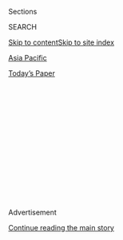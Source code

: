 <div id="app">

<div>

<div>

<div>

<div class="NYTAppHideMasthead css-1q2w90k e1suatyy0">

<div class="section css-ui9rw0 e1suatyy2">

<div class="css-eph4ug er09x8g0">

<div class="css-6n7j50">

</div>

<span class="css-1dv1kvn">Sections</span>

<div class="css-10488qs">

<span class="css-1dv1kvn">SEARCH</span>

</div>

[Skip to content](#site-content)[Skip to site index](#site-index)

</div>

<div id="masthead-section-label" class="css-1wr3we4 eaxe0e00">

[Asia
Pacific](https://www.nytimes.com/section/world/asia)

</div>

<div class="css-10698na e1huz5gh0">

</div>

</div>

<div id="masthead-bar-one" class="section hasLinks css-15hmgas e1csuq9d3">

<div class="css-uqyvli e1csuq9d0">

</div>

<div class="css-1uqjmks e1csuq9d1">

</div>

<div class="css-9e9ivx">

[](https://myaccount.nytimes.com/auth/login?response_type=cookie&client_id=vi)

</div>

<div class="css-1bvtpon e1csuq9d2">

[Today’s
Paper](https://www.nytimes.com/section/todayspaper)

</div>

</div>

</div>

</div>

<div data-aria-hidden="false">

<div id="site-content" data-role="main">

<div>

<div class="css-1aor85t" style="opacity:0.000000001;z-index:-1;visibility:hidden">

<div class="css-1hqnpie">

<div class="css-epjblv">

<span class="css-17xtcya">[Asia
Pacific](/section/world/asia)</span><span class="css-x15j1o">|</span><span class="css-fwqvlz">South
Korea’s Top Spies Give New Evidence in Plot to Kill Kim
Jong-nam</span>

</div>

<div class="css-k008qs">

<div class="css-1iwv8en">

<span class="css-18z7m18"></span>

<div>

</div>

</div>

<span class="css-1n6z4y">https://nyti.ms/2lM4UTB</span>

<div class="css-1705lsu">

<div class="css-4xjgmj">

<div class="css-4skfbu" data-role="toolbar" data-aria-label="Social Media Share buttons, Save button, and Comments Panel with current comment count" data-testid="share-tools">

  - 
  - 
  - 
  - 
    
    <div class="css-6n7j50">
    
    </div>

  - 

</div>

</div>

</div>

</div>

</div>

</div>

<div class="css-13pd83m">

</div>

<div id="top-wrapper" class="css-1sy8kpn">

<div id="top-slug" class="css-l9onyx">

Advertisement

</div>

[Continue reading the main
story](#after-top)

<div class="ad top-wrapper" style="text-align:center;height:100%;display:block;min-height:250px">

<div id="top" class="place-ad" data-position="top" data-size-key="top">

</div>

</div>

<div id="after-top">

</div>

</div>

<div id="sponsor-wrapper" class="css-1hyfx7x">

<div id="sponsor-slug" class="css-19vbshk">

Supported by

</div>

[Continue reading the main
story](#after-sponsor)

<div id="sponsor" class="ad sponsor-wrapper" style="text-align:center;height:100%;display:block">

</div>

<div id="after-sponsor">

</div>

</div>

<div class="css-1vkm6nb ehdk2mb0">

# South Korea’s Top Spies Give New Evidence in Plot to Kill Kim Jong-nam

</div>

<div class="css-79elbk" data-testid="photoviewer-wrapper">

<div class="css-z3e15g" data-testid="photoviewer-wrapper-hidden">

</div>

<div class="css-1a48zt4 ehw59r15" data-testid="photoviewer-children">

![<span class="css-16f3y1r e13ogyst0" data-aria-hidden="true">A
hazardous materials team conducting checks on Sunday inside Kuala Lumpur
International Airport, where Kim Jong-nam was killed on Feb. 13 with a
toxic nerve
agent.</span><span class="css-cnj6d5 e1z0qqy90" itemprop="copyrightHolder"><span class="css-1ly73wi e1tej78p0">Credit...</span><span><span>Fazry
Ismail/European Pressphoto
Agency</span></span></span>](https://static01.nyt.com/images/2017/02/28/world/28Kim/29Kim-articleLarge.jpg?quality=75&auto=webp&disable=upscale)

</div>

</div>

<div class="css-xt80pu e12qa4dv0">

<div class="css-18e8msd">

<div class="css-vp77d3 epjyd6m0">

<div class="css-1baulvz">

By [<span class="css-1baulvz last-byline" itemprop="name">Choe
Sang-Hun</span>](http://www.nytimes.com/by/choe-sang-hun)

</div>

</div>

  - Feb. 27,
    2017

  - 
    
    <div class="css-4xjgmj">
    
    <div class="css-d8bdto" data-role="toolbar" data-aria-label="Social Media Share buttons, Save button, and Comments Panel with current comment count" data-testid="share-tools">
    
      - 
      - 
      - 
      - 
        
        <div class="css-6n7j50">
        
        </div>
    
      - 
    
    </div>
    
    </div>

</div>

<div class="css-tk9fsr">

[阅读简体中文版](http://cn.nytimes.com/asia-pacific/20170228/north-korea-kim-jong-nam-state-security/ "Read in Simplified Chinese")

</div>

</div>

<div class="section meteredContent css-1r7ky0e" name="articleBody" itemprop="articleBody">

<div class="css-1fanzo5 StoryBodyCompanionColumn">

<div class="css-53u6y8">

SEOUL, South Korea — Officials from North Korea’s secret police and
Foreign Ministry were involved in the killing of the estranged half
brother of the country’s leader, South Korean intelligence officials
told lawmakers on Monday.

Ever since [Kim
Jong-nam](https://www.nytimes.com/2017/02/14/world/asia/kim-jong-un-brother-killed-malaysia.html?action=click&contentCollection=Asia%20Pacific&module=RelatedCoverage&region=Marginalia&pgtype=article),
the eldest brother of the North Korean leader, Kim Jong-un, was first
reported assassinated, the South Korean government has held the North
responsible. On Monday, the National Intelligence Service in Seoul
provided more details of what it described as state-sponsored terrorism,
saying that four of the eight North Koreans identified as suspects by
the Malaysian authorities were agents from North Korea’s Ministry of
State Security, the country’s secret police.

Speaking on Monday in a closed-door parliamentary hearing, Lee Byung-ho,
the director of the National Intelligence Service, said that two other
suspects worked for the North Korean Ministry of Foreign Affairs. The
remaining two were affiliated with [Air
Koryo](http://www.airkoryo.com.kp/), the North’s state-run airline
company, and Singwang Economics and Trading General Corporation, Mr. Lee
said, according to two lawmakers who attended the briefing. Singwang is
among North Korean companies facing United Nations sanctions.

The Malaysian authorities have said that Mr. Kim was [killed by an
extremely toxic nerve agent known as
VX](https://www.nytimes.com/2017/02/23/world/asia/kim-jong-nam-vx-nerve-agent-.html?action=click&contentCollection=Asia%20Pacific&module=RelatedCoverage&region=Marginalia&pgtype=article).
They said that the North Koreans had hired and trained two women, one
from Indonesia, the other from Vietnam, to attack Mr. Kim at Kuala
Lumpur International Airport. The women smeared his face with the
chemical while he was waiting to check in for a flight to Macau, where
he and his family had a home, they said.

</div>

</div>

<div class="css-1fanzo5 StoryBodyCompanionColumn">

<div class="css-53u6y8">

The two women are now in police custody in Kuala Lumpur.

Mr. Lee, the South Korean intelligence chief, was quoted by the
lawmakers as saying that the eight North Koreans, working as two
four-member teams, converged in Kuala Lumpur to carry out the Feb. 13
assassination.

He said that Ri Jae-nam, a state security agent, and Ri Ji-hyon, a
Foreign Ministry official, had brought [Doan Thi
Huong](https://www.nytimes.com/2017/02/24/world/asia/kim-jong-nam-suspect-doan-thi-huong.html),
a 28-year-old Vietnamese woman, into the assassination plot, while [Siti
Aisyah](https://www.nytimes.com/2017/02/25/world/asia/north-korea-kim-jong-nam-vx-nerve-agent-siti-aisyah.html),
a 25-year-old Indonesian woman, was hired by O Jong-gil, a state
security agent, and by Hong Song-hac, a Foreign Ministry official.

The four North Koreans who made up the assassination team left Malaysia
the same day Mr. Kim was killed and are believed to be back in their
country, Mr. Lee was quoted as saying. The Malaysian police have
confirmed their departure.

[Hyon
Kwang-song](https://www.nytimes.com/2017/02/21/world/asia/kim-jong-nam-killing-malaysia-north-korea.html?rref=collection%2Ftimestopic%2FKim%20Jong-un&action=click&contentCollection=timestopics&region=stream&module=stream_unit&version=latest&contentPlacement=9&pgtype=collection),
a senior diplomat at the North Korean Embassy in Kuala Lumpur, and three
other North Koreans worked as a support team, Mr. Lee told the
lawmakers, keeping track of Kim Jong-nam’s whereabouts and providing
logistical assistance. Mr. Hyon worked for the Ministry of State
Security, he said.

Mr. Hyon and the Air Koryo employee, Kim Uk-il, remain at the embassy in
Malaysia.

A third member of the support team, identified as Ri Jong-chol, has been
arrested in Kuala Lumpur. The fourth, identified as Ri Ji-u, is believed
to be at large in Malaysia.

</div>

</div>

<div class="css-1fanzo5 StoryBodyCompanionColumn">

<div class="css-53u6y8">

North Korea’s Ministry of State Security specializes in ferreting out
people whose loyalty to Kim Jong-un’s totalitarian regime is in doubt.
Mr. Kim is believed to have used the ministry in the arrests and
executions of senior officials, including an uncle, [Jang
Song-thaek](http://www.nytimes.com/2013/12/13/world/asia/north-korea-says-uncle-of-executed.html),
who was executed on charges of corruption and sedition in 2013. The
ministry also runs a network of prison camps.

During the intelligence briefing on Monday, Mr. Lee told the lawmakers
that five senior officials affiliated with the State Security Ministry
had been executed with antiaircraft guns. He also said that [Gen. Kim
Won-hong](https://www.nytimes.com/2017/02/03/world/asia/north-korea-purge-kim-jong-un-kim-won-hong.html?_r=0),
who was removed as chief of the secret police in January, was in
detention as part of a purge.

Mr. Lee said that General Kim and his five deputies had angered Kim
Jong-un by filing false reports, but he did not elaborate. The South’s
intelligence agency had said earlier that General Kim was dismissed on
charges of corruption and abuse of power.

He was the latest in a series of high-ranking party and military
officials that Kim Jong-un has fired, demoted or executed in efforts to
consolidate his power through what South Korean officials have called a
“reign of terror.”

</div>

</div>

</div>

<div>

</div>

<div>

</div>

<div>

</div>

<div>

<div id="bottom-wrapper" class="css-1ede5it">

<div id="bottom-slug" class="css-l9onyx">

Advertisement

</div>

[Continue reading the main
story](#after-bottom)

<div id="bottom" class="ad bottom-wrapper" style="text-align:center;height:100%;display:block;min-height:90px">

</div>

<div id="after-bottom">

</div>

</div>

</div>

</div>

</div>

## Site Index

<div>

</div>

## Site Information Navigation

  - [© <span>2020</span> <span>The New York Times
    Company</span>](https://help.nytimes.com/hc/en-us/articles/115014792127-Copyright-notice)

<!-- end list -->

  - [NYTCo](https://www.nytco.com/)
  - [Contact
    Us](https://help.nytimes.com/hc/en-us/articles/115015385887-Contact-Us)
  - [Work with us](https://www.nytco.com/careers/)
  - [Advertise](https://nytmediakit.com/)
  - [T Brand Studio](http://www.tbrandstudio.com/)
  - [Your Ad
    Choices](https://www.nytimes.com/privacy/cookie-policy#how-do-i-manage-trackers)
  - [Privacy](https://www.nytimes.com/privacy)
  - [Terms of
    Service](https://help.nytimes.com/hc/en-us/articles/115014893428-Terms-of-service)
  - [Terms of
    Sale](https://help.nytimes.com/hc/en-us/articles/115014893968-Terms-of-sale)
  - [Site
    Map](https://spiderbites.nytimes.com)
  - [Help](https://help.nytimes.com/hc/en-us)
  - [Subscriptions](https://www.nytimes.com/subscription?campaignId=37WXW)

</div>

</div>

</div>

</div>
